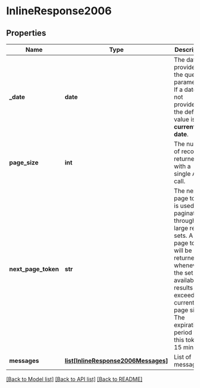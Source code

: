 # InlineResponse2006

## Properties
Name | Type | Description | Notes
------------ | ------------- | ------------- | -------------
**_date** | **date** | The date provided in the query parameter. If a date is not provided, the default value is the **current date**. | [optional] 
**page_size** | **int** | The number of records returned with a single API call. | [optional] 
**next_page_token** | **str** | The next page token is used to paginate through large result sets. A next page token will be returned whenever the set of available results exceeds the current page size. The expiration period for this token is 15 minutes.  | [optional] 
**messages** | [**list[InlineResponse2006Messages]**](InlineResponse2006Messages.md) | List of message(s). | [optional] 

[[Back to Model list]](../README.md#documentation-for-models) [[Back to API list]](../README.md#documentation-for-api-endpoints) [[Back to README]](../README.md)

